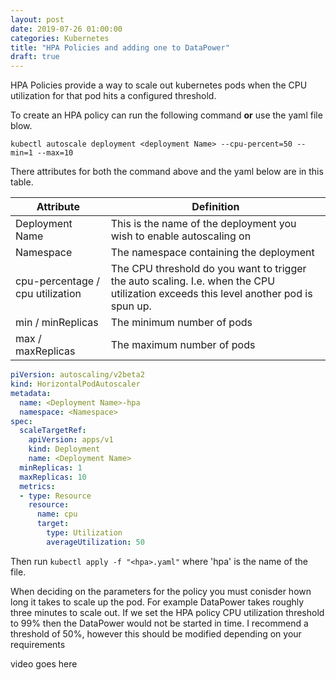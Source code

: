```yaml
---
layout: post
date: 2019-07-26 01:00:00
categories: Kubernetes
title: "HPA Policies and adding one to DataPower"
draft: true
---
```

<!--more-->
HPA Policies provide a way to scale out kubernetes pods when the CPU utilization for that pod hits a configured threshold.

To create an HPA policy can run the following command **or** use the yaml file blow.

`kubectl autoscale deployment <deployment Name> --cpu-percent=50 --min=1 --max=10`

There attributes for both the command above and the yaml below are in this table.

| Attribute | Definition |
| --------- | ---------- |
| Deployment Name | This is the name of the deployment you wish to enable autoscaling on |
| Namespace   |  The namespace containing the deployment |
| cpu-percentage / cpu utilization | The CPU threshold do you want to trigger the auto scaling. I.e. when the CPU utilization exceeds this level another pod is spun up. |
| min  / minReplicas  | The minimum number of pods   |
| max / maxReplicas  | The maximum number of pods   |

```yaml
piVersion: autoscaling/v2beta2
kind: HorizontalPodAutoscaler
metadata:
  name: <Deployment Name>-hpa
  namespace: <Namespace>
spec:
  scaleTargetRef:
    apiVersion: apps/v1
    kind: Deployment
    name: <Deployment Name>
  minReplicas: 1
  maxReplicas: 10
  metrics:
  - type: Resource
    resource:
      name: cpu
      target:
        type: Utilization
        averageUtilization: 50
```

Then run `kubectl apply -f "<hpa>.yaml"` where 'hpa' is the name of the file.

When deciding on the parameters for the policy you must conisder hown long it takes to scale up the pod. For example DataPower takes roughly three minutes to scale out. If we set the HPA policy CPU utilization threshold to 99% then the DataPower would not be started in time. I recommend a threshold of 50%, however this should be modified depending on your requirements

video goes here
